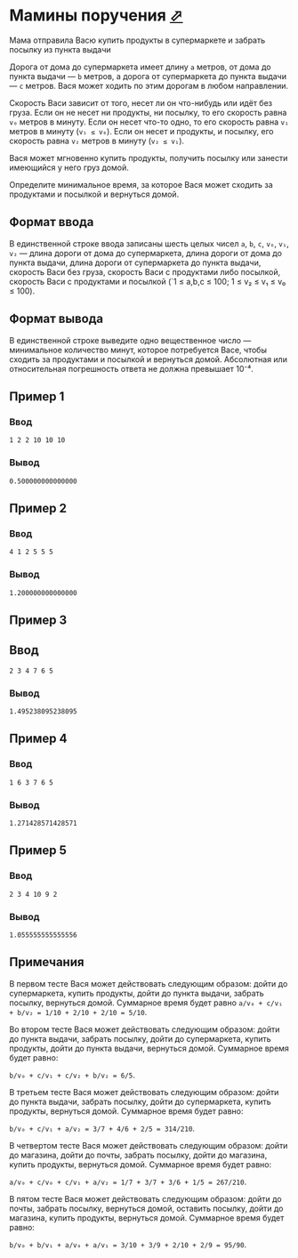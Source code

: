 # Мамины поручения [⬀](https://contest.yandex.ru/contest/80939/problems/B/)

Мама отправила Васю купить продукты в супермаркете
 и забрать посылку из пункта выдачи

Дорога от дома до супермаркета имеет длину `a`
метров, от дома до пункта выдачи — `b`
метров, а дорога от супермаркета до пункта выдачи — 
`c` метров. Вася может ходить по этим дорогам в 
любом направлении.

Скорость Васи зависит от того, несет ли он что-нибудь
или идёт без груза. Если он не несет ни продукты, ни
посылку, то его скорость равна `v₀`  метров в минуту.
Если он несет что-то одно, то его скорость равна `v₁`
метров в минуту (`v₁ ≤ v₀`). 
Если он несет и продукты, и посылку, его скорость равна `v₂` метров в минуту (`v₂ ≤ v₁`).

Вася может мгновенно купить продукты, получить посылку
или занести имеющийся у него груз домой.

Определите минимальное время, за которое Вася может
сходить за продуктами и посылкой и вернуться домой.

## Формат ввода
В единственной строке ввода записаны шесть целых чисел
`a`, `b`, `c`, `v₀`, `v₁`, `v₂` — длина дороги от дома
до супермаркета, длина дороги от дома до пункта
выдачи, длина дороги от супермаркета до пункта выдачи,
скорость Васи без груза, скорость Васи с продуктами
либо посылкой, скорость Васи с продуктами и посылкой 
(`1 ≤ a,b,c ≤ 100; 1 ≤ v₂ ≤ v₁ ≤ v₀ ≤ 100).

## Формат вывода
В единственной строке выведите одно вещественное 
число — минимальное количество минут, которое
потребуется Васе, чтобы сходить за продуктами и
посылкой и вернуться домой. Абсолютная или
относительная погрешность ответа не должна 
превышает 10⁻⁴.

## Пример 1
### Ввод
```
1 2 2 10 10 10
```
### Вывод
```
0.500000000000000
```
## Пример 2
### Ввод
```
4 1 2 5 5 5
```
### Вывод
```
1.200000000000000
```
## Пример 3
## Ввод
```
2 3 4 7 6 5
```
### Вывод
```
1.495238095238095
```
## Пример 4
### Ввод
```
1 6 3 7 6 5
```
### Вывод
```
1.271428571428571
```
## Пример 5
### Ввод
```
2 3 4 10 9 2
```
### Вывод
```
1.055555555555556
```

## Примечания

В первом тесте Вася может действовать следующим 
образом: дойти до супермаркета, купить продукты, дойти
до пункта выдачи, забрать посылку, вернуться домой.
Суммарное время будет равно 
`a/v₀ + c/v₁ + b/v₂ = 1/10 + 2/10 + 2/10 = 5/10`.

Во втором тесте Вася может действовать следующим образом: дойти до пункта выдачи, забрать посылку, дойти до супермаркета, купить продукты, дойти до пункта выдачи, вернуться домой. Суммарное время будет равно:

`b/v₀ + c/v₁ + c/v₂ + b/v₂ = 6/5`.

В третьем тесте Вася может действовать следующим
образом: дойти до пункта выдачи, забрать посылку,
дойти до супермаркета, купить продукты, вернуться
домой. Суммарное время будет равно:

`b/v₀ + c/v₁ + a/v₂ = 3/7 + 4/6 + 2/5 = 314/210`.

В четвертом тесте Вася может действовать следующим
образом: дойти до магазина, дойти до почты, забрать
посылку, дойти до магазина, купить продукты, вернуться
домой. Суммарное время будет равно:

`a/v₀ + c/v₀ + c/v₁ + a/v₂ = 1/7 + 3/7 + 3/6 + 1/5 = 267/210`.

В пятом тесте Вася может действовать следующим
образом: дойти до почты, забрать посылку, вернуться
домой, оставить посылку, дойти до магазина, купить
продукты, вернуться домой. Суммарное время будет равно:

`b/v₀ + b/v₁ + a/v₀ + a/v₁ = 3/10 + 3/9 + 2/10 + 2/9 = 95/90`.
